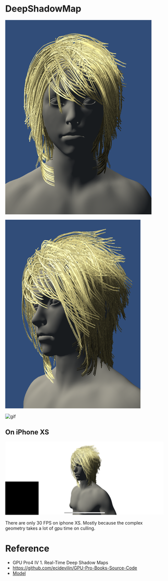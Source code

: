 # DeepShadowMap


![Front](Pic/Hair3.png)


![45](Pic/Hair2.png)

![gif](Pic/greenHairSmall.gif)

## On iPhone XS

![ipxs](Pic/ipxs2.png)

There are only 30 FPS on iphone XS. Mostly because the complex geometry takes a lot of gpu time on culling.

# Reference

* GPU Pro4 IV 1. Real-Time Deep Shadow Maps
* https://github.com/ecidevilin/GPU-Pro-Books-Source-Code
* [Model](https://3dexport.com/free-3dmodel-girl-head-free-190960.htm)